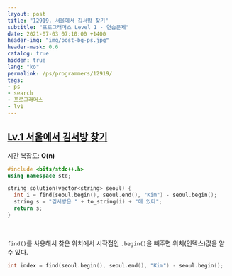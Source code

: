 ```yaml
---
layout: post
title: "12919. 서울에서 김서방 찾기"
subtitle: "프로그래머스 Level 1 - 연습문제"
date: 2021-07-03 07:10:00 +1400
header-img: "img/post-bg-ps.jpg"
header-mask: 0.6
catalog: true
hidden: true
lang: "ko"
permalink: /ps/programmers/12919/
tags:
- ps
- search
- 프로그래머스
- lv1
---
```


## [Lv.1 서울에서 김서방 찾기](https://programmers.co.kr/learn/courses/30/lessons/12919)

시간 복잡도: **O(n)**

```cpp
#include <bits/stdc++.h>
using namespace std;

string solution(vector<string> seoul) {
  int i = find(seoul.begin(), seoul.end(), "Kim") - seoul.begin();
  string s = "김서방은 " + to_string(i) + "에 있다";
  return s;
}
```

<br>

`find()`를 사용해서 찾은 위치에서 시작점인 `.begin()`을 빼주면 위치(인덱스)값을 알 수 있다. 
```cpp
int index = find(seoul.begin(), seoul.end(), "Kim") - seoul.begin();
```